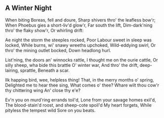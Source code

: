 A Winter Night
--------------

When biting Boreas, fell and doure,
Sharp shivers thro' the leafless bow'r;
When Phoebus gies a short-liv'd glow'r,
Far south the lift,
Dim-dark'ning thro' the flaky show'r,
Or whirling drift:

Ae night the storm the steeples rocked,
Poor Labour sweet in sleep was locked,
While burns, wi' snawy wreeths upchoked,
Wild-eddying swirl,
Or thro' the mining outlet bocked,
Down headlong hurl.

List'ning, the doors an' winnocks rattle,
I thought me on the ourie cattle,
Or silly sheep, wha bide this brattle
O' winter war,
And thro' the drift, deep-lairing, sprattle,
Beneath a scar.

Ilk happing bird, wee, helpless thing!
That, in the merry months o' spring,
Delighted me to hear thee sing,
What comes o' thee?
Whare wilt thou cow'r thy chittering wing
An' close thy e'e?

Ev'n you on murd'ring errands toil'd,
Lone from your savage homes exil'd,
The blood-stain'd roost, and sheep-cote spoil'd
My heart forgets,
While pityless the tempest wild
Sore on you beats.
